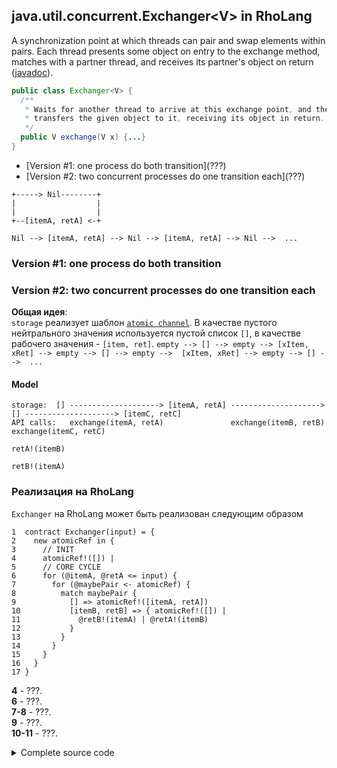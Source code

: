 ## java.util.concurrent.Exchanger\<V\> in RhoLang

A synchronization point at which threads can pair and swap elements within pairs. Each thread presents some object on entry to the exchange method, matches with a partner thread, and receives its partner's object on return ([javadoc](https://docs.oracle.com/javase/9/docs/api/java/util/concurrent/Exchanger.html)).

```java
public class Exchanger<V> {
  /** 
   * Waits for another thread to arrive at this exchange point, and then 
   * transfers the given object to it, receiving its object in return. 
   */  
  public V exchange(V x) {...}
}
```

- \[Version #1: one process do both transition\](???)
- \[Version #2: two concurrent processes do one transition each\](???)

```
+-----> Nil--------+
|                  |
|                  |
+--[itemA, retA] <-+
```

```Nil --> [itemA, retA] --> Nil --> [itemA, retA] --> Nil -->  ...```   

### Version #1: one process do both transition

### Version #2: two concurrent processes do one transition each

**Общая идея**:  
```storage``` реализует шаблон [```atomic channel```](???). В качестве пустого нейтрального значения используется пустой список ```[]```, в качестве рабочего значения - ```[item, ret]```.
```empty --> [] --> empty --> [xItem, xRet] --> empty --> [] --> empty -->  [xItem, xRet] --> empty --> [] -->  ...```   


#### Model
```
storage:  [] --------------------> [itemA, retA] --------------------> [] --------------------> [itemС, retС]
API calls:   exchange(itemA, retA)               exchange(itemB, retB)    exchange(itemС, retС)
                                                                  retA!(itemB)
                                                                  retB!(itemA)
```

### Реализация на RhoLang 
```Exchanger``` на RhoLang может быть реализован следующим образом
```
1  contract Exchanger(input) = {
2    new atomicRef in {    
3      // INIT
4      atomicRef!([]) |                               
5      // CORE CYCLE
6      for (@itemA, @retA <= input) {
7        for (@maybePair <- atomicRef) {
8          match maybePair {
9            [] => atomicRef!([itemA, retA])        
10           [itemB, retB] => { atomicRef!([]) |                 
11             @retB!(itemA) | @retA!(itemB) 
12           }
13         }
14       }
15     }      
16   }
17 } 
```  
  **4** - ???.   
  **6** - ???.   
  **7-8** - ???.   
  **9** - ???.   
  **10-11** - ???.   

<details><summary>Complete source code</summary>
<p>
  
```
new Exchanger in {
  
  contract Exchanger(input) = {
    new atomicRef in {
    
      // INIT
      atomicRef!([]) |                         
      
      // CORE CYCLE
      for (@itemA, @retA <= input) {
        for (@maybePair <- atomicRef) {
          match maybePair {
            [] => atomicRef!([itemA, retA])        
            [itemB, retB] => { atomicRef!([]) |                 
              @retB!(itemA) | @retA!(itemB) }}}}      
    }
  } |

  // === DEMO
  // for (i = 0; i < 6; i++) {
  //   exchange!(i, ?j) | stdout("%i -> " %j)
  // }
  new exchange, k in {
    Exchanger!(*exchange) |
    k!(0) |
    for (@i <= k) {
      if (i < 6) {
        new ret in {
          exchange!(i, *ret) | for (@j <- ret) {
            stdout!([i, " -> ", j]) }} |  
        k!(i + 1)
      }
    }
  }
}
```
</p>
</details><br/>
